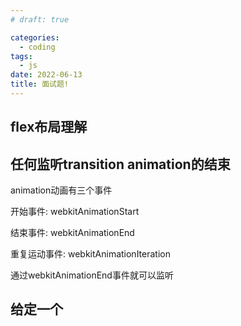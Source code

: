 ```yaml
---
# draft: true

categories:
  - coding
tags:
  - js
date: 2022-06-13
title: 面试题!
---
```


## flex布局理解


## 任何监听transition animation的结束

animation动画有三个事件

开始事件: webkitAnimationStart

结束事件: webkitAnimationEnd

重复运动事件: webkitAnimationIteration

通过webkitAnimationEnd事件就可以监听

## 给定一个